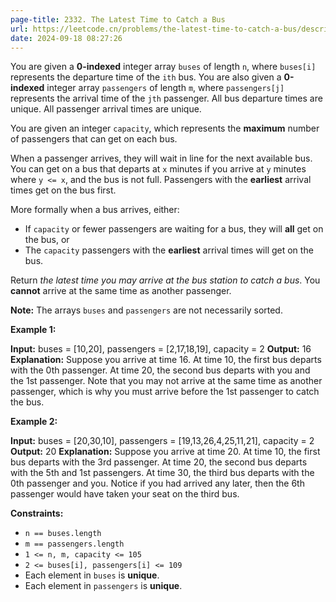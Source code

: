 ```yaml
---
page-title: 2332. The Latest Time to Catch a Bus
url: https://leetcode.cn/problems/the-latest-time-to-catch-a-bus/description/?envType=daily-question&envId=2024-09-18
date: 2024-09-18 08:27:26
---
```

You are given a **0-indexed** integer array `buses` of length `n`, where `buses[i]` represents the departure time of the `ith` bus. You are also given a **0-indexed** integer array `passengers` of length `m`, where `passengers[j]` represents the arrival time of the `jth` passenger. All bus departure times are unique. All passenger arrival times are unique.

You are given an integer `capacity`, which represents the **maximum** number of passengers that can get on each bus.

When a passenger arrives, they will wait in line for the next available bus. You can get on a bus that departs at `x` minutes if you arrive at `y` minutes where `y <= x`, and the bus is not full. Passengers with the **earliest** arrival times get on the bus first.

More formally when a bus arrives, either:

-   If `capacity` or fewer passengers are waiting for a bus, they will **all** get on the bus, or
-   The `capacity` passengers with the **earliest** arrival times will get on the bus.

Return *the latest time you may arrive at the bus station to catch a bus*. You **cannot** arrive at the same time as another passenger.

**Note:** The arrays `buses` and `passengers` are not necessarily sorted.

**Example 1:**

**Input:** buses = \[10,20\], passengers = \[2,17,18,19\], capacity = 2
**Output:** 16
**Explanation:** Suppose you arrive at time 16.
At time 10, the first bus departs with the 0th passenger. 
At time 20, the second bus departs with you and the 1st passenger.
Note that you may not arrive at the same time as another passenger, which is why you must arrive before the 1st passenger to catch the bus.

**Example 2:**

**Input:** buses = \[20,30,10\], passengers = \[19,13,26,4,25,11,21\], capacity = 2
**Output:** 20
**Explanation:** Suppose you arrive at time 20.
At time 10, the first bus departs with the 3rd passenger. 
At time 20, the second bus departs with the 5th and 1st passengers.
At time 30, the third bus departs with the 0th passenger and you.
Notice if you had arrived any later, then the 6th passenger would have taken your seat on the third bus.

**Constraints:**

-   `n == buses.length`
-   `m == passengers.length`
-   `1 <= n, m, capacity <= 105`
-   `2 <= buses[i], passengers[i] <= 109`
-   Each element in `buses` is **unique**.
-   Each element in `passengers` is **unique**.